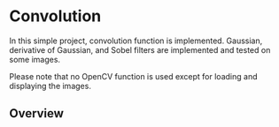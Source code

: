 # Convolution

In this simple project, convolution function is implemented. Gaussian, derivative of Gaussian, and Sobel filters are implemented and tested on some images.

Please note that no OpenCV function is used except for loading and displaying the images. 

## Overview

